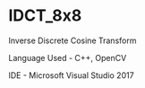 # IDCT_8x8
Inverse Discrete Cosine Transform 

Language Used - C++, OpenCV

IDE - Microsoft Visual Studio 2017
